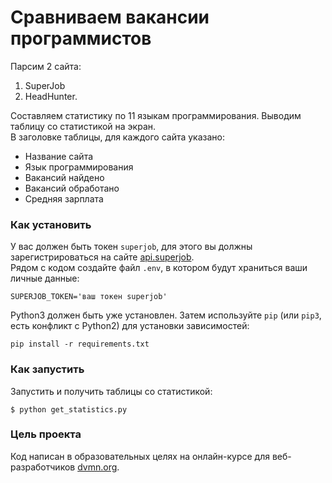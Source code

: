# Сравниваем вакансии программистов
Парсим 2 сайта: 
1) SuperJob
2) HeadHunter. 

Составляем статистику по 11 языкам программирования. 
Выводим таблицу со статистикой на экран. \
В заголовке таблицы, для каждого сайта указано:
* Название сайта
* Язык программирования
* Вакансий найдено
* Вакансий обработано
* Средняя зарплата
### Как установить

У вас должен быть токен `superjob`, для этого вы должны зарегистрироваться на
сайте [api.superjob](https://api.superjob.ru/).\
Рядом с кодом создайте файл `.env`, в котором будут храниться ваши личные данные:

```
SUPERJOB_TOKEN='ваш токен superjob'
```

Python3 должен быть уже установлен. Затем используйте `pip` (или `pip3`, есть
конфликт с Python2) для установки зависимостей:

```
pip install -r requirements.txt
```
### Как запустить

Запустить и получить таблицы со статистикой:
```
$ python get_statistics.py
```
### Цель проекта

Код написан в образовательных целях на онлайн-курсе для веб-разработчиков [dvmn.org](https://dvmn.org/).